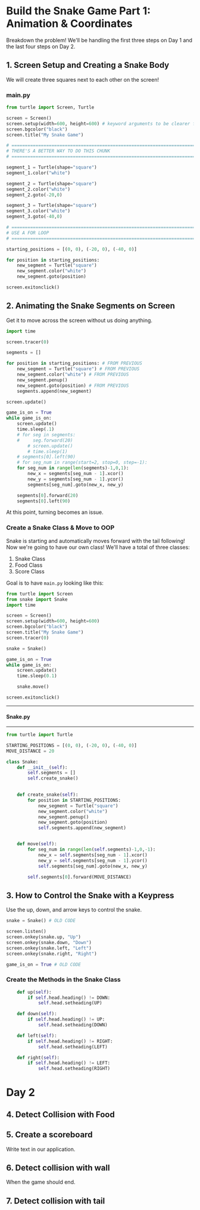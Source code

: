 # Build the Snake Game Part 1: Animation & Coordinates

Breakdown the problem! We'll be handling the first three steps on Day 1 and the last four steps on Day 2.

## 1. Screen Setup and Creating a Snake Body

We will create three squares next to each other on the screen!

### main.py
```py
from turtle import Screen, Turtle

screen = Screen()
screen.setup(width=600, height=600) # keyword arguments to be clearer for the next person who looks at the code so it's a little bit clearer
screen.bgcolor("black")
screen.title("My Snake Game")

# ========================================================================================================================
# THERE'S A BETTER WAY TO DO THIS CHUNK
# ========================================================================================================================

segment_1 = Turtle(shape="square")
segment_1.color("white")

segment_2 = Turtle(shape="square")
segment_2.color("white")
segment_2.goto(-20,0)

segment_3 = Turtle(shape="square")
segment_3.color("white")
segment_3.goto(-40,0)

# ========================================================================================================================
# USE A FOR LOOP
# ========================================================================================================================

starting_positions = [(0, 0), (-20, 0), (-40, 0)]

for position in starting_positions:
    new_segment = Turtle("square")
    new_segment.color("white")
    new_segment.goto(position)

screen.exitonclick()
```

## 2. Animating the Snake Segments on Screen

Get it to move across the screen without us doing anything.

```py
import time

screen.tracer(0)

segments = []

for position in starting_positions: # FROM PREVIOUS
    new_segment = Turtle("square") # FROM PREVIOUS
    new_segment.color("white") # FROM PREVIOUS
    new_segment.penup()
    new_segment.goto(position) # FROM PREVIOUS
    segments.append(new_segment)

screen.update()

game_is_on = True
while game_is_on:
    screen.update()
    time.sleep(.1)
    # for seg in segments:
    #     seg.forward(20)
        # screen.update()
        # time.sleep(1)
    # segments[0].left(90)
    # for seg_num in range(start=2, stop=0, step=-1):
    for seg_num in range(len(segments)-1,0,1):
        new_x = segments[seg_num - 1].xcor()
        new_y = segments[seg_num - 1].ycor()
        segments[seg_num].goto(new_x, new_y)

    segments[0].forward(20)
    segments[0].left(90)

```

At this point, turning becomes an issue.

### Create a Snake Class & Move to OOP

Snake is starting and automatically moves forward with the tail following! Now we're going to have our own class! We'll have a total of three classes:
1. Snake Class
2. Food Class
3. Score Class

Goal is to have `main.py` looking like this:
```py
from turtle import Screen
from snake import Snake
import time

screen = Screen()
screen.setup(width=600, height=600)
screen.bgcolor("black")
screen.title("My Snake Game")
screen.tracer(0)

snake = Snake()

game_is_on = True
while game_is_on:
    screen.update()
    time.sleep(0.1)

    snake.move()

screen.exitonclick()
```

---

#### Snake.py

---

```py
from turtle import Turtle

STARTING_POSITIONS = [(0, 0), (-20, 0), (-40, 0)]
MOVE_DISTANCE = 20

class Snake:
    def __init__(self):
        self.segments = []
        self.create_snake()

    
    def create_snake(self):
        for position in STARTING_POSITIONS:
            new_segment = Turtle("square")
            new_segment.color("white")
            new_segment.penup()
            new_segment.goto(position)
            self.segments.append(new_segment)


    def move(self):
        for seg_num in range(len(self.segments)-1,0,-1):
            new_x = self.segments[seg_num - 1].xcor()
            new_y = self.segments[seg_num - 1].ycor()
            self.segments[seg_num].goto(new_x, new_y)

        self.segments[0].forward(MOVE_DISTANCE)
```

## 3. How to Control the Snake with a Keypress

Use the up, down, and arrow keys to control the snake.

```py
snake = Snake() # OLD CODE

screen.listen()
screen.onkey(snake.up, "Up")
screen.onkey(snake.down, "Down")
screen.onkey(snake.left, "Left")
screen.onkey(snake.right, "Right")

game_is_on = True # OLD CODE

```

### Create the Methods in the Snake Class

```py
    def up(self):
        if self.head.heading() != DOWN:
            self.head.setheading(UP)

    def down(self):
        if self.head.heading() != UP:
            self.head.setheading(DOWN)

    def left(self):
        if self.head.heading() != RIGHT:
            self.head.setheading(LEFT)

    def right(self):
        if self.head.heading() != LEFT:
            self.head.setheading(RIGHT)
```

# Day 2

## 4. Detect Collision with Food

## 5. Create a scoreboard

Write text in our application.

## 6. Detect collision with wall

When the game should end.

## 7. Detect collision with tail
